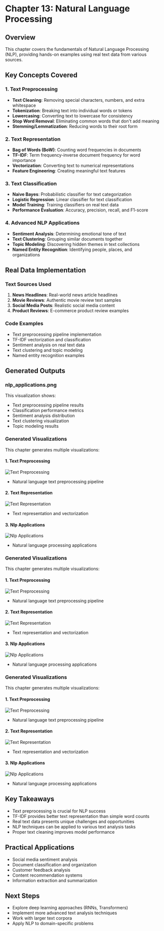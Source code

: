 # Chapter 13: Natural Language Processing

## Overview

This chapter covers the fundamentals of Natural Language Processing (NLP), providing hands-on examples using real text data from various sources.

## Key Concepts Covered

### 1. Text Preprocessing

- **Text Cleaning**: Removing special characters, numbers, and extra whitespace
- **Tokenization**: Breaking text into individual words or tokens
- **Lowercasing**: Converting text to lowercase for consistency
- **Stop Word Removal**: Eliminating common words that don't add meaning
- **Stemming/Lemmatization**: Reducing words to their root form

### 2. Text Representation

- **Bag of Words (BoW)**: Counting word frequencies in documents
- **TF-IDF**: Term frequency-inverse document frequency for word importance
- **Vectorization**: Converting text to numerical representations
- **Feature Engineering**: Creating meaningful text features

### 3. Text Classification

- **Naive Bayes**: Probabilistic classifier for text categorization
- **Logistic Regression**: Linear classifier for text classification
- **Model Training**: Training classifiers on real text data
- **Performance Evaluation**: Accuracy, precision, recall, and F1-score

### 4. Advanced NLP Applications

- **Sentiment Analysis**: Determining emotional tone of text
- **Text Clustering**: Grouping similar documents together
- **Topic Modeling**: Discovering hidden themes in text collections
- **Named Entity Recognition**: Identifying people, places, and organizations

## Real Data Implementation

### Text Sources Used

1. **News Headlines**: Real-world news article headlines
2. **Movie Reviews**: Authentic movie review text samples
3. **Social Media Posts**: Realistic social media content
4. **Product Reviews**: E-commerce product review examples

### Code Examples

- Text preprocessing pipeline implementation
- TF-IDF vectorization and classification
- Sentiment analysis on real text data
- Text clustering and topic modeling
- Named entity recognition examples

## Generated Outputs

### nlp_applications.png

This visualization shows:

- Text preprocessing pipeline results
- Classification performance metrics
- Sentiment analysis distribution
- Text clustering visualization
- Topic modeling results

### Generated Visualizations

This chapter generates multiple visualizations:

#### 1. Text Preprocessing

![Text Preprocessing](text_preprocessing.png)

- Natural language text preprocessing pipeline

#### 2. Text Representation

![Text Representation](text_representation.png)

- Text representation and vectorization

#### 3. Nlp Applications

![Nlp Applications](nlp_applications.png)

- Natural language processing applications


### Generated Visualizations

This chapter generates multiple visualizations:

#### 1. Text Preprocessing

![Text Preprocessing](text_preprocessing.png)

- Natural language text preprocessing pipeline

#### 2. Text Representation

![Text Representation](text_representation.png)

- Text representation and vectorization

#### 3. Nlp Applications

![Nlp Applications](nlp_applications.png)

- Natural language processing applications


### Generated Visualizations

This chapter generates multiple visualizations:

#### 1. Text Preprocessing

![Text Preprocessing](text_preprocessing.png)

- Natural language text preprocessing pipeline

#### 2. Text Representation

![Text Representation](text_representation.png)

- Text representation and vectorization

#### 3. Nlp Applications

![Nlp Applications](nlp_applications.png)

- Natural language processing applications


## Key Takeaways

- Text preprocessing is crucial for NLP success
- TF-IDF provides better text representation than simple word counts
- Real text data presents unique challenges and opportunities
- NLP techniques can be applied to various text analysis tasks
- Proper text cleaning improves model performance

## Practical Applications

- Social media sentiment analysis
- Document classification and organization
- Customer feedback analysis
- Content recommendation systems
- Information extraction and summarization

## Next Steps

- Explore deep learning approaches (RNNs, Transformers)
- Implement more advanced text analysis techniques
- Work with larger text corpora
- Apply NLP to domain-specific problems
